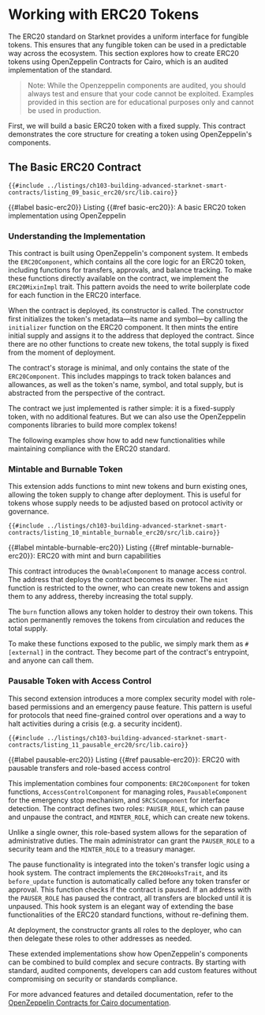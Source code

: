 # Working with ERC20 Tokens

The ERC20 standard on Starknet provides a uniform interface for fungible tokens. This ensures that any fungible token can be used in a predictable way across the ecosystem. This section explores how to create ERC20 tokens using OpenZeppelin Contracts for Cairo, which is an audited implementation of the standard.

> Note: While the Openzeppelin components are audited, you should always test and ensure that your code cannot be exploited. Examples provided in this section are for educational purposes only and cannot be used in production.

First, we will build a basic ERC20 token with a fixed supply. This contract demonstrates the core structure for creating a token using OpenZeppelin's components.

## The Basic ERC20 Contract

```cairo,noplayground
{{#include ../listings/ch103-building-advanced-starknet-smart-contracts/listing_09_basic_erc20/src/lib.cairo}}
```

{{#label basic-erc20}}
<span class="caption">Listing {{#ref basic-erc20}}: A basic ERC20 token implementation using OpenZeppelin</span>

### Understanding the Implementation

This contract is built using OpenZeppelin's component system. It embeds the `ERC20Component`, which contains all the core logic for an ERC20 token, including functions for transfers, approvals, and balance tracking. To make these functions directly available on the contract, we implement the `ERC20MixinImpl` trait. This pattern avoids the need to write boilerplate code for each function in the ERC20 interface.

When the contract is deployed, its constructor is called. The constructor first initializes the token's metadata—its name and symbol—by calling the `initializer` function on the ERC20 component. It then mints the entire initial supply and assigns it to the address that deployed the contract. Since there are no other functions to create new tokens, the total supply is fixed from the moment of deployment.

The contract's storage is minimal, and only contains the state of the `ERC20Component`. This includes mappings to track token balances and allowances, as well as the token's name, symbol, and total supply, but is abstracted from the perspective of the contract.

The contract we just implemented is rather simple: it is a fixed-supply token, with no additional features. But we can also use the OpenZeppelin components libraries to build more complex tokens!

The following examples show how to add new functionalities while maintaining compliance with the ERC20 standard.

### Mintable and Burnable Token

This extension adds functions to mint new tokens and burn existing ones, allowing the token supply to change after deployment. This is useful for tokens whose supply needs to be adjusted based on protocol activity or governance.

```cairo,noplayground
{{#include ../listings/ch103-building-advanced-starknet-smart-contracts/listing_10_mintable_burnable_erc20/src/lib.cairo}}
```

{{#label mintable-burnable-erc20}}
<span class="caption">Listing {{#ref mintable-burnable-erc20}}: ERC20 with mint and burn capabilities</span>

This contract introduces the `OwnableComponent` to manage access control. The address that deploys the contract becomes its owner. The `mint` function is restricted to the owner, who can create new tokens and assign them to any address, thereby increasing the total supply.

The `burn` function allows any token holder to destroy their own tokens. This action permanently removes the tokens from circulation and reduces the total supply.

To make these functions exposed to the public, we simply mark them as `#[external]` in the contract. They become part of the contract's entrypoint, and anyone can call them.

### Pausable Token with Access Control

This second extension introduces a more complex security model with role-based permissions and an emergency pause feature. This pattern is useful for protocols that need fine-grained control over operations and a way to halt activities during a crisis (e.g. a security incident).

```cairo,noplayground
{{#include ../listings/ch103-building-advanced-starknet-smart-contracts/listing_11_pausable_erc20/src/lib.cairo}}
```

{{#label pausable-erc20}}
<span class="caption">Listing {{#ref pausable-erc20}}: ERC20 with pausable transfers and role-based access control</span>

This implementation combines four components: `ERC20Component` for token functions, `AccessControlComponent` for managing roles, `PausableComponent` for the emergency stop mechanism, and `SRC5Component` for interface detection. The contract defines two roles: `PAUSER_ROLE`, which can pause and unpause the contract, and `MINTER_ROLE`, which can create new tokens.

Unlike a single owner, this role-based system allows for the separation of administrative duties. The main administrator can grant the `PAUSER_ROLE` to a security team and the `MINTER_ROLE` to a treasury manager.

The pause functionality is integrated into the token's transfer logic using a hook system. The contract implements the `ERC20HooksTrait`, and its `before_update` function is automatically called before any token transfer or approval. This function checks if the contract is paused. If an address with the `PAUSER_ROLE` has paused the contract, all transfers are blocked until it is unpaused. This hook system is an elegant way of extending the base functionalities of the ERC20 standard functions, without re-defining them.

At deployment, the constructor grants all roles to the deployer, who can then delegate these roles to other addresses as needed.

These extended implementations show how OpenZeppelin's components can be combined to build complex and secure contracts. By starting with standard, audited components, developers can add custom features without compromising on security or standards compliance.

For more advanced features and detailed documentation, refer to the [OpenZeppelin Contracts for Cairo documentation](https://docs.openzeppelin.com/contracts-cairo/).
